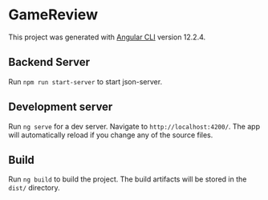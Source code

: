 # GameReview

This project was generated with [Angular CLI](https://github.com/angular/angular-cli) version 12.2.4.

## Backend Server

Run `npm run start-server` to start json-server.

## Development server

Run `ng serve` for a dev server. Navigate to `http://localhost:4200/`. The app will automatically reload if you change any of the source files.

## Build

Run `ng build` to build the project. The build artifacts will be stored in the `dist/` directory.
